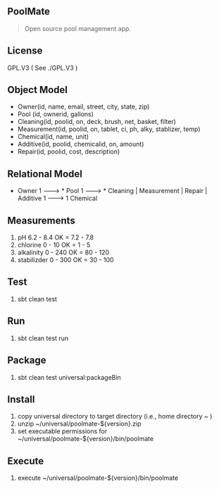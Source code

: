 PoolMate
--------
>Open source pool management app.

License
-------
GPL.V3 ( See ./GPL.V3 )

Object Model
------------
* Owner(id, name, email, street, city, state, zip)
* Pool (id, ownerid, gallons)
* Cleaning(id, poolid, on, deck, brush, net, basket, filter)
* Measurement(id, poolid, on, tablet, ci, ph, alky, stablizer, temp)
* Chemical(id, name, unit)
* Additive(id, poolid, chemicalid, on, amount)
* Repair(id, poolid, cost, description)

Relational Model
----------------
* Owner 1 ---> * Pool 1 ---> * Cleaning | Measurement | Repair | Additive 1 ---> 1 Chemical

Measurements
------------
1. pH 6.2 - 8.4           OK = 7.2 - 7.8
2. chlorine 0 - 10        OK = 1 - 5
3. alkalinity 0 - 240     OK = 80 - 120
4. stabilizder 0 - 300    OK = 30 - 100

Test
----
1. sbt clean test

Run
---
1. sbt clean test run

Package
-------
1. sbt clean test universal:packageBin

Install
-------
1. copy universal directory to target directory (i.e., home directory ~ )
2. unzip ~/universal/poolmate-${version}.zip
3. set executable permissions for ~/universal/poolmate-${version}/bin/poolmate

Execute
-------
1. execute ~/universal/poolmate-${version}/bin/poolmate